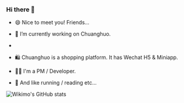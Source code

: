 ### Hi there 👋

<!--
**wikimo/wikimo** is a ✨ _special_ ✨ repository because its `README.md` (this file) appears on your GitHub profile.

Here are some ideas to get you started:

- 🔭 I’m currently working on ...
- 🌱 I’m currently learning ...
- 👯 I’m looking to collaborate on ...
- 🤔 I’m looking for help with ...
- 💬 Ask me about ...
- 📫 How to reach me: ...
- 😄 Pronouns: ...
- ⚡ Fun fact: ...
-->

- 😄 Nice to meet you! Friends...

- 🔭 I’m currently working on Chuanghuo. 
- 
- 🛍️ Chuanghuo is a shopping platform. It has Wechat H5 & Miniapp.

- 👨‍💻 I'm a PM / Developer. 

- 📖 And like running / reading etc...

![Wikimo's GitHub stats](https://github-readme-stats.vercel.app/api?username=wikimo&theme=cobalt)
